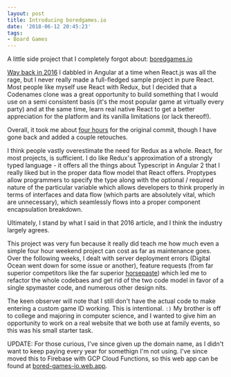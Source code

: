 ```yaml
---
layout: post
title: Introducing boredgames.io
date: '2018-06-12 20:45:23'
tags:
- Board Games
---
```


A little side project that I completely forgot about: [boredgames.io](http://boredgames.io/)

[Way back in 2016](https://blog.chander.app/2016/06/26/piti.html) I dabbled in Angular at a time when React.js was all the rage, but I never really made a full-fledged sample project in pure React. Most people like myself use React with Redux, but I decided that a Codenames clone was a great opportunity to build something that I would use on a semi consistent basis (it's the most popular game at virtually every party) and at the same time, learn real native React to get a better appreciation for the platform and its vanilla limitations (or lack thereof!).

Overall, it took me about [four hours](https://github.com/hardlyHacking/spymaster) for the original commit, though I have gone back and added a couple retouches.

I think people vastly overestimate the need for Redux as a whole. React, for most projects, is sufficient. I do like Redux's approximation of a strongly typed language - it offers all the things about Typescript in Angular 2 that I really liked but in the proper data flow model that React offers. Proptypes allow programmers to specify the type along with the optional / required nature of the particular variable which allows developers to think properly in terms of interfaces and data flow (which parts are absolutely vital, which are unnecessary), which seamlessly flows into a proper component encapsulation breakdown.

Ultimately, I stand by what I said in that 2016 article, and I think the industry largely agrees.

This project was very fun because it really did teach me how much even a simple four hour weekend project can cost as far as maintenance goes. Over the following weeks, I dealt with server deployment errors (Digital Ocean went down for some issue or another), feature requests (from far superior competitors like the far superior [horsepaste](https://www.horsepaste.com/)) which led me to refactor the whole codebaes and get rid of the two code model in favor of a single spymaster code, and numerous other design nits.

The keen observer will note that I still don't have the actual code to make entering a custom game ID working. This is intentional. `:)` My brother is off to college and majoring in computer science, and I wanted to give him an opportunity to work on a real website that we both use at family events, so this was his small starter task.

UPDATE: For those curious, I've since given up the domain name, as I didn't want to keep paying every year for somethign I'm not using. I've since moved this to Firebase with GCP Cloud Functions, so this web app can be found at [bored-games-io.web.app](bored-games-io.web.app).